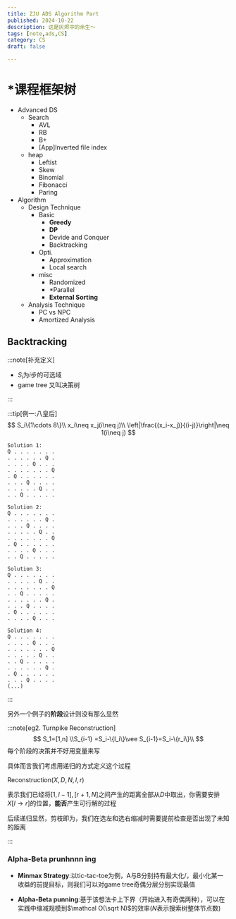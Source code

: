 ```yaml
---
title: ZJU ADS Algorithm Part
published: 2024-10-22
description: 这是灰烬中的余生～
tags: [note,ads,CS]
category: CS
draft: false

---
```


# *课程框架树

- Advanced DS 
  - Search 
    - AVL
    - RB
    - B+
    - [App]Inverted file index
  - heap
    - Leftist
    - Skew
    - Binomial
    - Fibonacci
    - Paring
- Algorithm
  - Design Technique
    - Basic
      - **Greedy**
      - **DP**
      - Devide and Conquer
      - Backtracking
    - Opti.
      - Approximation
      - Local search
    - misc
      - Randomized
      - *Parallel
      - **External Sorting**
  - Analysis Technique
    - PC vs NPC
    - Amortized Analysis

## Backtracking

:::note[补充定义]

- $S_i$为$i$​步的可选域
- game tree 又叫决策树

:::

:::tip[例一:八皇后]
$$
S_i\{1\cdots 8\}\\
x_i\neq x_j(i\neq j)\\
\left|\frac{(x_i-x_j)}{(i-j)}\right|\neq 1(i\neq j)
$$

```
Solution 1:
Q . . . . . . .
. . . . . . Q .
. . . . Q . . .
. . . . . . . Q
. Q . . . . . .
. . . Q . . . .
. . . . . Q . .
. . Q . . . . .

Solution 2:
Q . . . . . . .
. . . . . . Q .
. . . Q . . . .
. . . . . Q . .
. . . . . . . Q
. Q . . . . . .
. . . . Q . . .
. . Q . . . . .

Solution 3:
Q . . . . . . .
. . . . . Q . .
. . . . . . . Q
. . Q . . . . .
. . . . . . Q .
. . . Q . . . .
. Q . . . . . .
. . . . Q . . .

Solution 4:
Q . . . . . . .
. . . . Q . . .
. . . . . . . Q
. . . . . Q . .
. . Q . . . . .
. . . . . . Q .
. Q . . . . . .
. . . Q . . . .
(...)
```

:::

另外一个例子的**阶段**设计则没有那么显然

:::note[eg2. Turnpike Reconstruction]
$$
S_1=[1,n]
\\S_{i-1} =S_i-\{l_i\}\vee S_{i-1}=S_i-\{r_i\}\\
$$
每个阶段的决策并不好用变量来写

具体而言我们考虑用递归的方式定义这个过程

$\mathrm{Reconstruction}(X,D,N,l,r)$

表示我们已经将$[1,l-1],[r+1,N]$之间产生的距离全部从$D$中取出，你需要安排$X[l\to r]$的位置，**能否**产生可行解的过程

后续递归显然，剪枝即为，我们在选左和选右缩减时需要提前检查是否出现了未知的距离

:::

### Alpha-Beta prunhnnn  ing

- **Minmax Strategy**:以tic-tac-toe为例，A与B分别持有最大化/，最小化某一收益的前提目标，则我们可以对game tree奇偶分层分别实现最值

- **Alpha-Beta punning**:基于该想法卡上下界（开始进入有奇偶两种），可以在实践中缩减规模到$\mathcal O(\sqrt N)$的效率($N$表示搜索树整体节点数)

